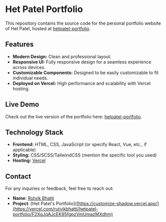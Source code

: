 # Het Patel Portfolio

This repository contains the source code for the personal portfolio website of Het Patel, hosted at [hetpatel-portfolio](https://customize-shadow.vercel.app/).

## Features

- **Modern Design:** Clean and professional layout.
- **Responsive UI:** Fully responsive design for a seamless experience across devices.
- **Customizable Components:** Designed to be easily customizable to fit individual needs.
- **Deployed on Vercel:** High performance and scalability with Vercel hosting.

## Live Demo

Check out the live version of the portfolio here: [hetpatel-portfolio](https://customize-shadow.vercel.app/).

## Technology Stack

- **Frontend:** HTML, CSS, JavaScript (or specify React, Vue, etc., if applicable)
- **Styling:** CSS/SCSS/TailwindCSS (mention the specific tool you used)
- **Hosting:** [Vercel](https://vercel.com)

## Contact
For any inquiries or feedback, feel free to reach out:

  - **Name**: [Rutvik Bhatti](rutvikbhatti0727@gmail.com)
- **Project**: [Het Patel's Portfolio]([https://customize-shadow.vercel.app/](https://vercel.com/rutvikbhatti/hetpatel-portfolio/F2XgJqAJcEK95fgpzVmUmazMXdhm)

